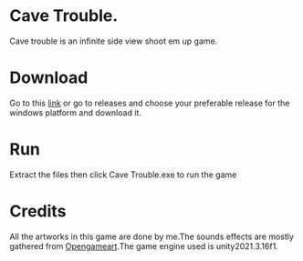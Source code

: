 # Cave Trouble.
Cave trouble is an infinite side view shoot em up game.

# Download 
Go to this [link](https://github.com/afaiyaz006/Cave-Trouble/releases/download/v1.0.0/cave_trouble_windows_x64.zip) or go to releases and choose your preferable release for the windows platform and download it.

# Run
Extract the files then click Cave Trouble.exe to run the game

# Credits

All the artworks in this game are done by me.The sounds effects are mostly gathered from [Opengameart](https://opengameart.org/).The game engine used is unity2021.3.16f1.
